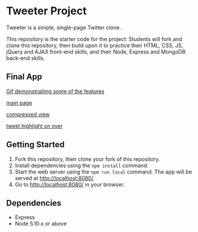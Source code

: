 # Tweeter Project

Tweeter is a simple, single-page Twitter clone.

This repository is the starter code for the project: Students will fork and clone this repository, then build upon it to practice their HTML, CSS, JS, jQuery and AJAX front-end skills, and their Node, Express and MongoDB back-end skills.

## Final App

[Gif demonstratiing some of the features](https://github.com/Matduro/tweeter/blob/master/demo/tweeterAppGif.gif)

[main page](https://github.com/Matduro/tweeter/blob/master/demo/Screen%20Shot%202021-03-25%20at%207.55.29%20PM.png)

[compressed view](https://github.com/Matduro/tweeter/blob/master/demo/Screen%20Shot%202021-03-25%20at%207.57.02%20PM.png)

[tweet highlight on over](https://github.com/Matduro/tweeter/blob/master/demo/Screen%20Shot%202021-03-25%20at%207.56.11%20PM.png)

## Getting Started

1. Fork this repository, then clone your fork of this repository.
2. Install dependencies using the `npm install` command.
3. Start the web server using the `npm run local` command. The app will be served at <http://localhost:8080/>.
4. Go to <http://localhost:8080/> in your browser.

## Dependencies

- Express
- Node 5.10.x or above

